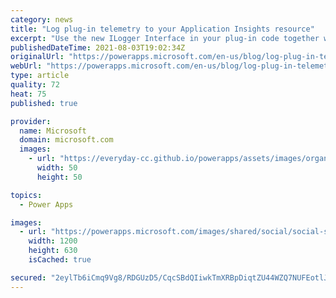 ```yaml
---
category: news
title: "Log plug-in telemetry to your Application Insights resource"
excerpt: "Use the new ILogger Interface in your plug-in code together with Application Insights integration to capture the complete view of telemetry events in your environment."
publishedDateTime: 2021-08-03T19:02:34Z
originalUrl: "https://powerapps.microsoft.com/en-us/blog/log-plug-in-telemetry-to-your-application-insights-resource/"
webUrl: "https://powerapps.microsoft.com/en-us/blog/log-plug-in-telemetry-to-your-application-insights-resource/"
type: article
quality: 72
heat: 75
published: true

provider:
  name: Microsoft
  domain: microsoft.com
  images:
    - url: "https://everyday-cc.github.io/powerapps/assets/images/organizations/microsoft.com-50x50.jpg"
      width: 50
      height: 50

topics:
  - Power Apps

images:
  - url: "https://powerapps.microsoft.com/images/shared/social/social-share-post-ignite.png"
    width: 1200
    height: 630
    isCached: true

secured: "2eylTb6iCmq9Vg8/RDGUzD5/CqcSBdQIiwkTmXRBpDiqtZU44WZQ7NUFEotlJzhCSEuDwjaNRQ59XaSGFg+tPzS4NVaMXPSy6ieUrrWIl+OiW2recoLEtVoBQxlJsq7I6MZQAmycDUU63eSCCU8YxGtTyW0PIal8V/WcXUKdIvZwwxHihG494srQWWSEC1PXtD3NZW4Roy/ocHtx/xNL6ZvUqyrWY0lfA8en0oHRcCaq70kz8YfykZn73nled68rw7b7vbJqvUqaQSheaV4/Ta+/fQshTfA2AjIj+mlT168EZjtZ7AFGQDolOn4vbYuiQNSG1FI2l9jWCOVUNqkq3VFly4oSKWDYMN3R/9fJ8Vg=;gevP4yHThMte1fZOD3k0ug=="
---
```


